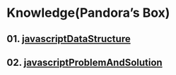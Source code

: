 Knowledge(Pandora’s Box)
=========================

## 01. [javascriptDataStructure](https://github.com/KangJiJi/Study/tree/master/JS/Knowledge/JavascriptDataStructure)
## 02. [javascriptProblemAndSolution](https://github.com/KangJiJi/Study/tree/master/JS/Knowledge/JavascriptProblemAndSolution)